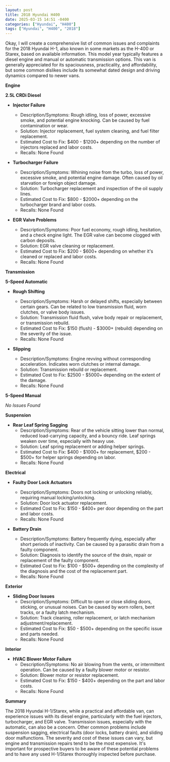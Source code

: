 ```yaml
---
layout: post
title: 2018 Hyundai H400
date: 2025-03-15 14:51 -0400
categories: ["Hyundai", "H400"]
tags: ["Hyundai", "H400", "2018"]
---
```

Okay, I will create a comprehensive list of common issues and complaints for the 2018 Hyundai H-1, also known in some markets as the H-400 or Starex, based on available information. This model year typically features a diesel engine and manual or automatic transmission options. This van is generally appreciated for its spaciousness, practicality, and affordability, but some common dislikes include its somewhat dated design and driving dynamics compared to newer vans.

**Engine**

**2.5L CRDi Diesel**

*   **Injector Failure**
    *   Description/Symptoms: Rough idling, loss of power, excessive smoke, and potential engine knocking. Can be caused by fuel contamination or wear.
    *   Solution: Injector replacement, fuel system cleaning, and fuel filter replacement.
    *   Estimated Cost to Fix: $400 - $1200+ depending on the number of injectors replaced and labor costs.
    *   Recalls: None Found

*   **Turbocharger Failure**
    *   Description/Symptoms: Whining noise from the turbo, loss of power, excessive smoke, and potential engine damage. Often caused by oil starvation or foreign object damage.
    *   Solution: Turbocharger replacement and inspection of the oil supply lines.
    *   Estimated Cost to Fix: $800 - $2000+ depending on the turbocharger brand and labor costs.
    *   Recalls: None Found

*   **EGR Valve Problems**
    *   Description/Symptoms: Poor fuel economy, rough idling, hesitation, and a check engine light. The EGR valve can become clogged with carbon deposits.
    *   Solution: EGR valve cleaning or replacement.
    *   Estimated Cost to Fix: $200 - $600+ depending on whether it's cleaned or replaced and labor costs.
    *   Recalls: None Found

**Transmission**

**5-Speed Automatic**

*   **Rough Shifting**
    *   Description/Symptoms: Harsh or delayed shifts, especially between certain gears. Can be related to low transmission fluid, worn clutches, or valve body issues.
    *   Solution: Transmission fluid flush, valve body repair or replacement, or transmission rebuild.
    *   Estimated Cost to Fix: $150 (flush) - $3000+ (rebuild) depending on the severity of the issue.
    *   Recalls: None Found

*   **Slipping**
    *   Description/Symptoms: Engine revving without corresponding acceleration.  Indicates worn clutches or internal damage.
    *   Solution: Transmission rebuild or replacement.
    *   Estimated Cost to Fix: $2500 - $5000+ depending on the extent of the damage.
    *   Recalls: None Found

**5-Speed Manual**

*No Issues Found*

**Suspension**

*   **Rear Leaf Spring Sagging**
    *   Description/Symptoms:  Rear of the vehicle sitting lower than normal, reduced load-carrying capacity, and a bouncy ride.  Leaf springs weaken over time, especially with heavy use.
    *   Solution: Leaf spring replacement or adding helper springs.
    *   Estimated Cost to Fix: $400 - $1000+ for replacement, $200 - $500+ for helper springs depending on labor.
    *   Recalls: None Found

**Electrical**

*   **Faulty Door Lock Actuators**
    *   Description/Symptoms:  Doors not locking or unlocking reliably, requiring manual locking/unlocking.
    *   Solution: Door lock actuator replacement.
    *   Estimated Cost to Fix: $150 - $400+ per door depending on the part and labor costs.
    *   Recalls: None Found

*   **Battery Drain**
    *   Description/Symptoms: Battery frequently dying, especially after short periods of inactivity. Can be caused by a parasitic drain from a faulty component.
    *   Solution: Diagnosis to identify the source of the drain, repair or replacement of the faulty component.
    *   Estimated Cost to Fix: $100 - $500+ depending on the complexity of the diagnosis and the cost of the replacement part.
    *   Recalls: None Found

**Exterior**

*   **Sliding Door Issues**
    *   Description/Symptoms: Difficult to open or close sliding doors, sticking, or unusual noises.  Can be caused by worn rollers, bent tracks, or a faulty latch mechanism.
    *   Solution: Track cleaning, roller replacement, or latch mechanism adjustment/replacement.
    *   Estimated Cost to Fix: $50 - $500+ depending on the specific issue and parts needed.
    *   Recalls: None Found

**Interior**

*   **HVAC Blower Motor Failure**
    *   Description/Symptoms:  No air blowing from the vents, or intermittent operation.  Can be caused by a faulty blower motor or resistor.
    *   Solution: Blower motor or resistor replacement.
    *   Estimated Cost to Fix: $150 - $400+ depending on the part and labor costs.
    *   Recalls: None Found

**Summary**

The 2018 Hyundai H-1/Starex, while a practical and affordable van, can experience issues with its diesel engine, particularly with the fuel injectors, turbocharger, and EGR valve. Transmission issues, especially with the automatic, can also be a concern. Other common problems include suspension sagging, electrical faults (door locks, battery drain), and sliding door malfunctions. The severity and cost of these issues can vary, but engine and transmission repairs tend to be the most expensive. It's important for prospective buyers to be aware of these potential problems and to have any used H-1/Starex thoroughly inspected before purchase.

